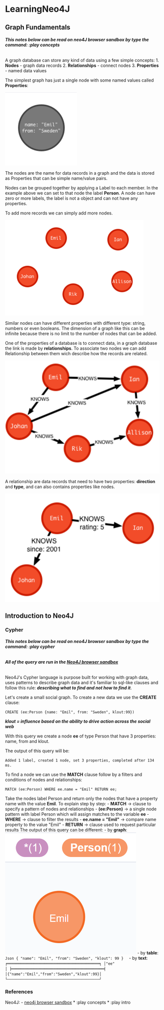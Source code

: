 # LearningNeo4J

## Graph Fundamentals

###### ***This notes below can be read on neo4J browser sandbox by type the command: :play concepts***

A graph database can store any kind of data using a few simple concepts:
    1. **Nodes** - graph data records
    2. **Relationships** - connect nodes
    3. **Properties** - named data values

The simplest graph has just a single node with some named values called **Properties**:

![simpleGraph](resources/simpleGraph.PNG)

The nodes are the name for data records in a graph and the data is stored as Properties that can be simple name/value pairs.

Nodes can be grouped together by applying a Label to each member. In the example above we can set to that node the label **Person**. A node can have zero or more labels, the label is not a object and can not have any properties.

To add more records we can simply add more nodes.

![moreNodes](/resources/moreNodes.PNG)

Similar nodes can have different properties with different type: string, numbers or even booleans.
The dimension of a graph like this can be infinite because there is no limit to the number of nodes that can be added.

One of the properties of a database is to connect data, in a graph database the link is made by **relationships**. To associate two nodes we can add Relationship between them wich describe how the records are related.

![relationships](/resources/relationships.PNG)

A relationship are data records that need to have two properties: **direction** and **type**, and can also contains properties like nodes.

![relationshipProperties](/resources/relationshipProperties.PNG)

## Introduction to Neo4J

### Cypher

###### ***This notes below can be read on neo4J browser sandbox by type the command: :play cypher***
###### ***All of the query are run in the [Neo4J browser sandbox](https://neo4j.com/sandbox-v2)***

Neo4J's Cypher language is purpose built for working with graph data, uses patterns to describe graph data and it's familiar to sql-like clauses and follow this rule: ***describing what to find and not how to find it***.

Let's create a small social graph.
To create a new data we use the **CREATE** clause:

```Cypher
CREATE (ee:Person {name: "Emil", from: "Sweden", klout:99})
```
***klout = influence based on the ability to drive action across the social web***

With this query we create a node **ee** of type Person that have 3 properties: name, from and klout.

The output of this query will be:
```
Added 1 label, created 1 node, set 3 properties, completed after 134 ms.
```

To find a node we can use the **MATCH** clause follow by a filters and conditions of nodes and relationships:
```
MATCH (ee:Person) WHERE ee.name = "Emil" RETURN ee;
```
Take the nodes label Person and return only the nodes that have a property name with the value **Emil**. To explain step by step:
    - **MATCH** -> clause to specify a pattern of nodes and relationships
    - **(ee:Person)** -> a single node pattern with label Person which will assign matches to the variable **ee**
    - **WHERE** -> clause to filter the results
    - **ee.name = "Emil"** -> compare name property to the value "Emil"
    - **RETURN** -> clause used to request particular results
The output of this query can be different:
    - by **graph**:
        ![matchEmilReturnG](/resources/matchEmilReturnG.PNG)
    - by **table**:
        ```Json
        {
            "name": "Emil",
            "from": "Sweden",
            "klout": 99
        } 
        ```
    - by **text**:
        ```
        ╒══════════════════════════════════════════╕
        │"ee"                                      │
        ╞══════════════════════════════════════════╡
        │{"name":"Emil","from":"Sweden","klout":99}│
        └──────────────────────────────────────────┘ 
        ```


### References

Neo4J:
    - [neo4j browser sandbox](https://neo4j.com/sandbox-v2)
        * :play concepts
        * :play intro